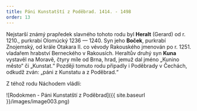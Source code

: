 ```yaml
---
title: Páni Kunstatští z Poděbrad. 1414. - 1498
order: 13
---
```

Nejstarší známý prapředek slavného tohoto rodu byl **Heralt** (Gerard) od r. 1210., purkrabí Olomúcký 1236 — 1240. Syn jeho **Boček**, purkrabí Znojemský, od krále Otakara II. co vévody Rakouského jmenován po r. 1251. vladařem hrabství Berneckého v Rakousích. Heraltův druhý syn **Kuna** vystavěl na Moravě, čtyry míle od Brna, hrad, jemuž dal jméno „Kunino město“ či „Kunstat.“ Později tomuto rodu připadly i Poděbrady v Čechách, odkudž zván: „páni z Kunstatu a z Poděbrad.“

Z téhož rodu Náchodem vládli:

![Rodokmen - Páni Kunstatští z Poděbrad]({{ site.baseurl }}/images/image003.png)

